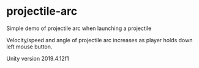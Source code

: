 # projectile-arc
Simple demo of projectile arc when launching a projectile

Velocity/speed and angle of projectile arc increases as player holds down left mouse button.

Unity version 2019.4.12f1

